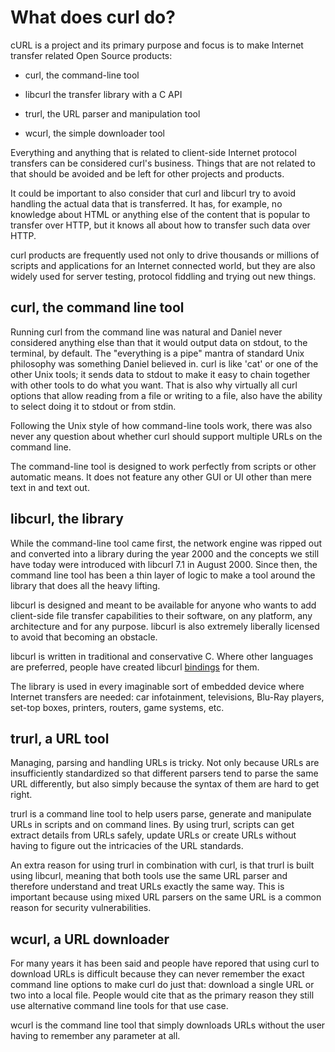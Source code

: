 # What does curl do?

cURL is a project and its primary purpose and focus is to make Internet
transfer related Open Source products:

- curl, the command-line tool

- libcurl the transfer library with a C API

- trurl, the URL parser and manipulation tool

- wcurl, the simple downloader tool

Everything and anything that is related to client-side Internet protocol
transfers can be considered curl's business. Things that are not related to
that should be avoided and be left for other projects and products.

It could be important to also consider that curl and libcurl try to avoid
handling the actual data that is transferred. It has, for example, no knowledge
about HTML or anything else of the content that is popular to transfer over
HTTP, but it knows all about how to transfer such data over HTTP.

curl products are frequently used not only to drive thousands or millions of
scripts and applications for an Internet connected world, but they are also
widely used for server testing, protocol fiddling and trying out new things.

## curl, the command line tool

Running curl from the command line was natural and Daniel never considered
anything else than that it would output data on stdout, to the terminal, by
default. The "everything is a pipe" mantra of standard Unix philosophy was
something Daniel believed in. curl is like 'cat' or one of the other Unix
tools; it sends data to stdout to make it easy to chain together with other
tools to do what you want. That is also why virtually all curl options that
allow reading from a file or writing to a file, also have the ability to
select doing it to stdout or from stdin.

Following the Unix style of how command-line tools work, there was also never
any question about whether curl should support multiple URLs on the command
line.

The command-line tool is designed to work perfectly from scripts or other
automatic means. It does not feature any other GUI or UI other than mere text
in and text out.

## libcurl, the library

While the command-line tool came first, the network engine was ripped out and
converted into a library during the year 2000 and the concepts we still have
today were introduced with libcurl 7.1 in August 2000. Since then, the command
line tool has been a thin layer of logic to make a tool around the
library that does all the heavy lifting.

libcurl is designed and meant to be available for anyone who wants to add
client-side file transfer capabilities to their software, on any platform, any
architecture and for any purpose. libcurl is also extremely liberally licensed
to avoid that becoming an obstacle.

libcurl is written in traditional and conservative C. Where other languages
are preferred, people have created libcurl [bindings](../bindings/)
for them.

The library is used in every imaginable sort of embedded device where Internet
transfers are needed: car infotainment, televisions, Blu-Ray players, set-top
boxes, printers, routers, game systems, etc.

## trurl, a URL tool

Managing, parsing and handling URLs is tricky. Not only because URLs are
insufficiently standardized so that different parsers tend to parse the same
URL differently, but also simply because the syntax of them are hard to get
right.

trurl is a command line tool to help users parse, generate and manipulate URLs
in scripts and on command lines. By using trurl, scripts can get extract
details from URLs safely, update URLs or create URLs without having to figure
out the intricacies of the URL standards.

An extra reason for using trurl in combination with curl, is that trurl is
built using libcurl, meaning that both tools use the same URL parser and
therefore understand and treat URLs exactly the same way. This is important
because using mixed URL parsers on the same URL is a common reason for
security vulnerabilities.

## wcurl, a URL downloader

For many years it has been said and people have repored that using curl to
download URLs is difficult because they can never remember the exact command
line options to make curl do just that: download a single URL or two into a
local file. People would cite that as the primary reason they still use
alternative command line tools for that use case.

wcurl is the command line tool that simply downloads URLs without the user
having to remember any parameter at all.
